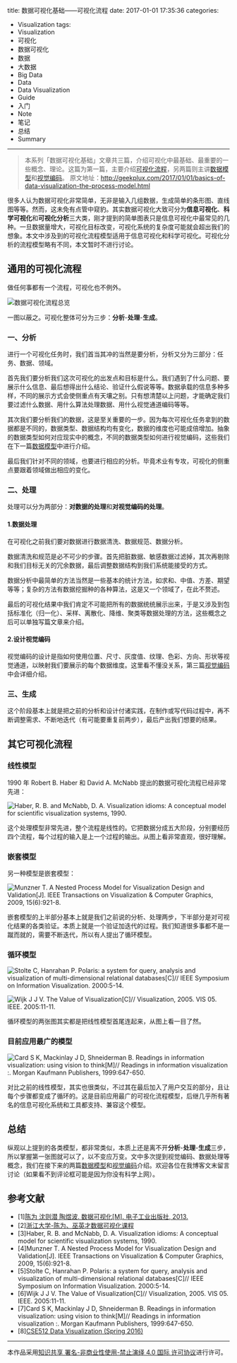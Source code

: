 title: 数据可视化基础——可视化流程
date: 2017-01-01 17:35:36
categories:
- Visualization
tags:
- Visualization
- 可视化
- 数据可视化
- 数据
- 大数据
- Big Data
- Data
- Data Visualization
- Guide
- 入门
- Note
- 笔记
- 总结
- Summary
---



> 本系列「数据可视化基础」文章共三篇，介绍可视化中最基础、最重要的一些概念、理论。这篇为第一篇，主要介绍[可视化流程](http://geekplux.com/2017/01/01/basics-of-data-visualization-the-process-model.html)，另两篇则主讲[数据模型](http://geekplux.com/2017/01/02/basics-of-data-visualization-data-model.html)和[视觉编码](http://geekplux.com/2017/01/03/basics-of-data-visualization-visual-encoding-principles.html)。
> 原文地址：http://geekplux.com/2017/01/01/basics-of-data-visualization-the-process-model.html


很多人认为数据可视化非常简单，无非是输入几组数据，生成简单的条形图、直线图等等。然而，这未免有点管中窥豹。其实数据可视化大致可分为**信息可视化**、**科学可视化**和**可视化分析**三大类，刚才提到的简单图表只是信息可视化中最常见的几种。一旦数据量增大，可视化目标改变，可视化系统的复杂度可能就会超出我们的想象。本文中涉及到的可视化流程模型适用于信息可视化和科学可视化。可视化分析的流程模型略有不同，本文暂时不进行讨论。


## 通用的可视化流程

做任何事都有一个流程，可视化也不例外。

![数据可视化流程总览](http://7b1evr.com1.z0.glb.clouddn.com/basics-of-data-visualization/Screen%20Shot%202017-01-01%20at%2018.04.55.png)

一图以蔽之。可视化整体可分为三步：**分析**-**处理**-**生成**。

### 一、分析

进行一个可视化任务时，我们首当其冲的当然是要分析，分析又分为三部分：任务、数据、领域。

首先我们要分析我们这次可视化的出发点和目标是什么。我们遇到了什么问题、要展示什么信息、最后想得出什么结论、验证什么假说等等。数据承载的信息多种多样，不同的展示方式会使侧重点有天壤之别。只有想清楚以上问题，才能确定我们要过滤什么数据、用什么算法处理数据、用什么视觉通道编码等等。

其次我们要分析我们的数据，这是至关重要的一步。因为每次可视化任务拿到的数据都是不同的，数据类型、数据结构均有变化，数据的维度也可能成倍增加。抽象的数据类型如何对应现实中的概念，不同的数据类型如何进行视觉编码，这些我们在下一篇[数据模型](http://geekplux.com/2017/01/02/basics-of-data-visualization-data-model.html)中进行介绍。

最后我们针对不同的领域，也要进行相应的分析。毕竟术业有专攻，可视化的侧重点要跟着领域做出相应的变化。


### 二、处理

处理可以分为两部分：**对数据的处理**和**对视觉编码的处理**。

#### 1.数据处理

在可视化之前我们要对数据进行数据清洗、数据规范、数据分析。

数据清洗和规范是必不可少的步骤。首先把脏数据、敏感数据过滤掉，其次再剔除和我们目标无关的冗余数据，最后调整数据结构到我们系统能接受的方式。

数据分析中最简单的方法当然是一些基本的统计方法，如求和、中值、方差、期望等等；复杂的方法有数据挖掘种的各种算法，这是又一个领域了，在此不赘述。

最后的可视化结果中我们肯定不可能把所有的数据统统展示出来，于是又涉及到包括标准化（归一化）、采样、离散化、降维、聚类等数据处理的方法，这些概念之后可以单独写篇文章来介绍。


#### 2.设计视觉编码

视觉编码的设计是指如何使用位置、尺寸、灰度值、纹理、色彩、方向、形状等视觉通道，以映射我们要展示的每个数据维度。这里看不懂没关系，第三篇[视觉编码](http://geekplux.com/2017/01/03/basics-of-data-visualization-visual-encoding-principles.html)中会详细介绍。


### 三、生成

这个阶段基本上就是把之前的分析和设计付诸实践，在制作或写代码过程中，再不断调整需求、不断地迭代（有可能要重复前两步），最后产出我们想要的结果。


## 其它可视化流程

### 线性模型

1990 年 Robert B. Haber 和 David A. McNabb 提出的数据可视化流程已经非常先进：

![Haber, R. B. and McNabb, D. A. Visualization idioms: A conceptual model for scientific visualization systems, 1990.](http://7b1evr.com1.z0.glb.clouddn.com/basics-of-data-visualization/conceptual-model.png)

这个处理模型非常先进，整个流程是线性的。它把数据分成五大阶段，分别要经历四个流程，每个过程的输入是上一个过程的输出。从图上看非常直观，很好理解。


### 嵌套模型

另一种模型是嵌套模型：

![Munzner T. A Nested Process Model for Visualization Design and Validation\[J\]. IEEE Transactions on Visualization & Computer Graphics, 2009, 15(6):921-8.](http://7b1evr.com1.z0.glb.clouddn.com/basics-of-data-visualization/nested-model.png)

嵌套模型的上半部分基本上就是我们之前说的分析、处理两步，下半部分是对可视化结果的各类验证。本质上就是一个验证加迭代的过程。我们知道很多事都不是一蹴而就的，需要不断迭代，所以有人提出了循环模型。


### 循环模型

![Stolte C, Hanrahan P. Polaris: a system for query, analysis and visualization of multi-dimensional relational databases[C]// IEEE Symposium on Information Visualization. 2000:5-14.](http://7b1evr.com1.z0.glb.clouddn.com/basics-of-data-visualization/cyclical-model-1.png)

![Wijk J J V. The Value of Visualization[C]// Visualization, 2005. VIS 05. IEEE. 2005:11-11.](http://7b1evr.com1.z0.glb.clouddn.com/basics-of-data-visualization/cyclical-model-2.png)

循环模型的两张图其实都是把线性模型首尾连起来，从图上看一目了然。


### 目前应用最广的模型

![Card S K, Mackinlay J D, Shneiderman B. Readings in information visualization: using vision to think[M]// Readings in information visualization :. Morgan Kaufmann Publishers, 1999:647-650.](http://7b1evr.com1.z0.glb.clouddn.com/basics-of-data-visualization/best-process-model.png)

对比之前的线性模型，其实也很类似，不过其在最后加入了用户交互的部分，且让每个步骤都变成了循环的。这是目前应用最广的可视化流程模型，后继几乎所有著名的信息可视化系统和工具都支持、兼容这个模型。


## 总结

纵观以上提到的各类模型，都非常类似，本质上还是离不开**分析**-**处理**-**生成**三步，所以掌握第一张图就可以了，以不变应万变。文中多次提到视觉编码、数据处理等概念，我们在接下来的两篇[数据模型](http://geekplux.com/2017/01/02/basics-of-data-visualization-data-model.html)和[视觉编码](http://geekplux.com/2017/01/03/basics-of-data-visualization-visual-encoding-principles.html)介绍。欢迎各位在我博客文末留言讨论（如果看不到评论框可能是因为你没有科学上网）。


## 参考文献

- [1][陈为 沈则潜 陶煜波. 数据可视化[M]. 电子工业出版社, 2013.](https://book.douban.com/subject/25760272/)
- [2][浙江大学-陈为、巫英才数据可视化课程](http://www.cad.zju.edu.cn/home/vagblog/?page_id=1302)
- [3]Haber, R. B. and McNabb, D. A. Visualization idioms: A conceptual model for scientific visualization systems, 1990.
- [4]Munzner T. A Nested Process Model for Visualization Design and Validation[J]. IEEE Transactions on Visualization & Computer Graphics, 2009, 15(6):921-8.
- [5]Stolte C, Hanrahan P. Polaris: a system for query, analysis and visualization of multi-dimensional relational databases[C]// IEEE Symposium on Information Visualization. 2000:5-14.
- [6]Wijk J J V. The Value of Visualization[C]// Visualization, 2005. VIS 05. IEEE. 2005:11-11.
- [7]Card S K, Mackinlay J D, Shneiderman B. Readings in information visualization: using vision to think[M]// Readings in information visualization :. Morgan Kaufmann Publishers, 1999:647-650.
- [8][CSE512 Data Visualization (Spring 2016)](http://courses.cs.washington.edu/courses/cse512/16sp/)


--------------
本作品采用[知识共享 署名-非商业性使用-禁止演绎 4.0 国际 许可协议](http://creativecommons.org/licenses/by-nc-nd/4.0/)进行许可。
